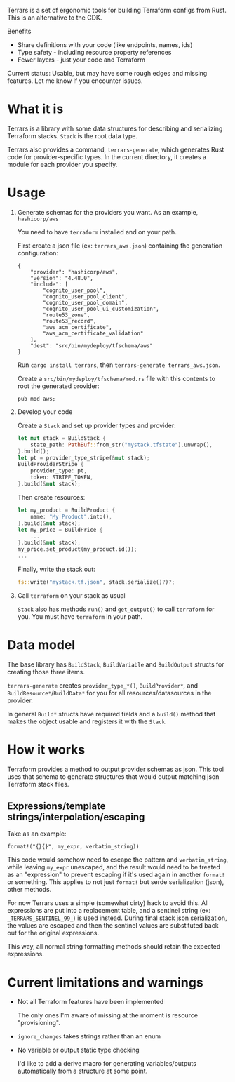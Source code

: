 Terrars is a set of ergonomic tools for building Terraform configs from Rust. This is an alternative to the CDK.

Benefits

- Share definitions with your code (like endpoints, names, ids)
- Type safety - including resource property references
- Fewer layers - just your code and Terraform

Current status: Usable, but may have some rough edges and missing features. Let me know if you encounter issues.

# What it is

Terrars is a library with some data structures for describing and serializing Terraform stacks. `Stack` is the root data type.

Terrars also provides a command, `terrars-generate`, which generates Rust code for provider-specific types. In the current directory, it creates a module for each provider you specify.

# Usage

1. Generate schemas for the providers you want. As an example, `hashicorp/aws`

   You need to have `terraform` installed and on your path.

   First create a json file (ex: `terrars_aws.json`) containing the generation configuration:

   ```
   {
       "provider": "hashicorp/aws",
       "version": "4.48.0",
       "include": [
           "cognito_user_pool",
           "cognito_user_pool_client",
           "cognito_user_pool_domain",
           "cognito_user_pool_ui_customization",
           "route53_zone",
           "route53_record",
           "aws_acm_certificate",
           "aws_acm_certificate_validation"
       ],
       "dest": "src/bin/mydeploy/tfschema/aws"
   }
   ```

   Run `cargo install terrars`, then `terrars-generate terrars_aws.json`.

   Create a `src/bin/mydeploy/tfschema/mod.rs` file with this contents to root the generated provider:

   ```
   pub mod aws;
   ```

2. Develop your code

   Create a `Stack` and set up provider types and provider:

   ```rust
   let mut stack = BuildStack {
       state_path: PathBuf::from_str("mystack.tfstate").unwrap(),
   }.build();
   let pt = provider_type_stripe(&mut stack);
   BuildProviderStripe {
       provider_type: pt,
       token: STRIPE_TOKEN,
   }.build(&mut stack);
   ```

   Then create resources:

   ```rust
   let my_product = BuildProduct {
       name: "My Product".into(),
   }.build(&mut stack);
   let my_price = BuildPrice {
       ...
   }.build(&mut stack);
   my_price.set_product(my_product.id());
   ...
   ```

   Finally, write the stack out:

   ```rust
   fs::write("mystack.tf.json", stack.serialize()?)?;
   ```

3. Call `terraform` on your stack as usual

   `Stack` also has methods `run()` and `get_output()` to call `terraform` for you. You must have `terraform` in your path.

# Data model

The base library has `BuildStack`, `BuildVariable` and `BuildOutput` structs for creating those three items.

`terrars-generate` creates `provider_type_*()`, `BuildProvider*`, and `BuildResource*`/`BuildData*` for you for all resources/datasources in the provider.

In general `Build*` structs have required fields and a `build()` method that makes the object usable and registers it with the `Stack`.

# How it works

Terraform provides a method to output provider schemas as json. This tool uses that schema to generate structures that would output matching json Terraform stack files.

## Expressions/template strings/interpolation/escaping

Take as an example:

```
format!("{}{}", my_expr, verbatim_string))
```

This code would somehow need to escape the pattern and `verbatim_string`, while leaving `my_expr` unescaped, and the result would need to be treated as an "expression" to prevent escaping if it's used again in another `format!` or something. This applies to not just `format!` but serde serialization (json), other methods.

For now Terrars uses a simple (somewhat dirty) hack to avoid this. All expressions are put into a replacement table, and a sentinel string (ex: `_TERRARS_SENTINEL_99_`) is used instead. During final stack json serialization, the values are escaped and then the sentinel values are substituted back out for the original expressions.

This way, all normal string formatting methods should retain the expected expressions.

# Current limitations and warnings

- Not all Terraform features have been implemented

  The only ones I'm aware of missing at the moment is resource "provisioning".

- `ignore_changes` takes strings rather than an enum

- No variable or output static type checking

  I'd like to add a derive macro for generating variables/outputs automatically from a structure at some point.
